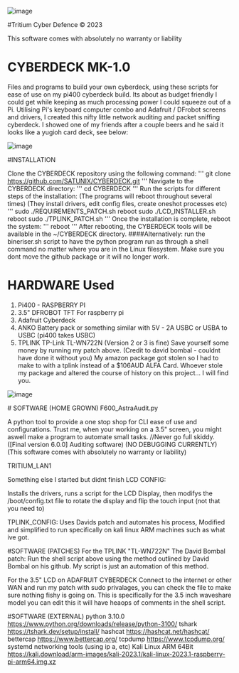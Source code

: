 ![image](https://user-images.githubusercontent.com/111553838/235823036-59a407e6-5495-47c8-a8ce-ac0dcb7bdf75.png)

  
\#Tritium Cyber Defence © 2023

This software comes with absolutely no warranty or liability
# CYBERDECK MK-1.0

Files and programs to build your own cyberdeck, using these scripts for ease of use on my pi400 cyberdeck build. 
Its about as budget friendly I could get while keeping as much processing power I could squeeze out of a Pi. 
Utilising Pi's keyboard computer combo and Adafruit / DFrobot screens and drivers, I created this nifty little network auditing and packet sniffing cyberdeck. 
I showed one of my friends after a couple beers and he said it looks like a yugioh card deck, see below: 


![image](https://user-images.githubusercontent.com/111553838/235816204-10f7dd93-4c44-4003-a509-ce212c273afb.png)
  
\#INSTALLATION

Clone the CYBERDECK repository using the following command:
'''
git clone https://github.com/SATUNIX/CYBERDECK.git
'''
Navigate to the CYBERDECK directory:
'''
cd CYBERDECK
'''
Run the scripts for different steps of the installation:
(The programs will reboot throughout several times) 
(They install drivers, edit config files, create oneshot processes etc) 
'''
sudo ./REQUIREMENTS_PATCH.sh
reboot
sudo ./LCD_INSTALLER.sh
reboot
sudo ./TPLINK_PATCH.sh
'''
Once the installation is complete, reboot the system:
'''
reboot
'''
After rebooting, the CYBERDECK tools will be available in the ~/CYBERDECK directory.
####Alternatively:
run the bineriser.sh script to have the python program run as through a shell command no matter where you are in the Linux filesystem. 
Make sure you dont move the github package or it will no longer work. 

# HARDWARE Used  
1. Pi400 - RASPBERRY PI 
2. 3.5" DFROBOT TFT For raspberry pi 
3. Adafruit Cyberdeck 
4. ANKO Battery pack or something similar with 5V - 2A USBC or USBA to USBC (pi400 takes USBC)
5. TPLINK TP-Link TL-WN722N (Version 2 or 3 is fine) 
  Save yourself some money by running my patch above. (Credit to david bombal - couldnt have done it without you) 
  My amazon package got stolen so I had to make to with a tplink instead of a $106AUD ALFA Card. 
    Whoever stole my package and altered the course of history on this project... I will find you. 
    
![image](https://user-images.githubusercontent.com/111553838/235816261-7dbdffaf-4e7a-4004-a24c-8b85e254a1d3.png)


\# SOFTWARE (HOME GROWN)
F600_AstraAudit.py 

  A python tool to provide a one stop shop for CLI ease of use and configurations. 
  Trust me, when your working on a 3.5" screen, you might aswell make a program to automate small tasks. 
  //Never go full skiddy. 
  ([Final version 6.0.0] Auditing software)
  (NO DEBUGGING CURRENTLY) 
  (This software comes with absolutely no warranty or liability)
  
TRITIUM_LAN1 

  Something else I started but didnt finish
LCD CONFIG: 

  Installs the drivers, runs a script for the LCD Display, then modifys the /boot/config.txt file to rotate the display and flip the touch input (not that you need to) 
  
TPLINK_CONFIG: 
  Uses Davids patch and automates his process, Modified and simplified to run specifically on kali linux ARM machines such as what ive got. 
  
#SOFTWARE (PATCHES) 
For the TPLINK "TL-WN722N" 
The David Bombal patch: Run the shell script above using the method outlined by David Bombal on his github. My script is just an automation of this method. 

For the 3.5" LCD on ADAFRUIT CYBERDECK 
Connect to the internet or other WAN and run my patch with sudo privalages, you can check the file to make sure nothing fishy is going on. 
This is specifically for the 3.5 inch waveshare model you can edit this it will have heaops of comments in the shell script. 



#SOFTWARE (EXTERNAL)
python 3.10.0 https://www.python.org/downloads/release/python-3100/
tshark https://tshark.dev/setup/install/
hashcat https://hashcat.net/hashcat/
bettercap https://www.bettercap.org/
tcpdump https://www.tcpdump.org/
systemd networking tools (using ip a, etc) 
Kali Linux ARM 64Bit https://kali.download/arm-images/kali-2023.1/kali-linux-2023.1-raspberry-pi-arm64.img.xz
